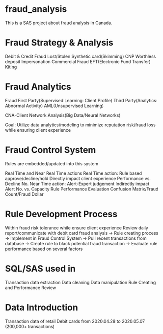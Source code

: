 # fraud_analysis
This is a SAS project about fraud analysis in Canada.

# Fraud Strategy & Analysis
Debit & Credit Fraud
  Lost/Stolen
  Synthetic card(Skimming)
  CNP
  Worthless deposit
  Impersonation
Commercial Fraud
  EFT(Electronic Fund Transfer)
  Kiting

# Fraud Analytics
Fraud
  First Party(Supervised Learning: Client Profile)
  Third Party(Analytics: Abnormal Activity)
AML(Unsupervised Learning)

CNA-Client Network Analysis(Big Data/Neural Networks)

Goal: Utilize data analytics/modeling to minimize reputation risk/fraud loss while ensuring client experience

# Fraud Control System
Rules are embedded/updated into this system

Real Time and Near Real Time actions
  Real Time action: Rule based approve/decline/hold
    Directly impact client experience
    Performance vs. Decline No.
  Near Time action: Alert-Expert judgement
    Indirectly impact
    Alert No. vs. Capacity
Rule Performance Evaluation
  Confusion Matrix/Fraud Count/Fraud Dollar

# Rule Development Process
  Within fraud risk tolerance while ensure client experience
  Review daily report/communicate with debit card fraud analysis -> Rule creating process -> Implement in Fraud Control System -> Pull recent transactions from database -> Create rule to black potential fraud transaction -> Evaluate rule performance based on several factors

# SQL/SAS used in 
Transaction data extraction
Data cleaning
Data manipulation
Rule Creating and Performance Review

# Data Introduction
Transaction data of retail Debit cards from 2020.04.28 to 2020.05.07 (200,000+ transactions)


    
    
    
    
    
